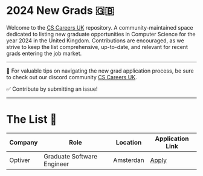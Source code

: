 # 2024 New Grads 🇬🇧
Welcome to the [CS Careers UK](https://discord.gg/Fmmu5x8Gn8) repository. A community-maintained space dedicated to listing new graduate opportunities in Computer Science for the year 2024 in the United Kingdom. Contributions are encouraged, as we strive to keep the list comprehensive, up-to-date, and relevant for recent grads entering the job market.

---

🚀 For valuable tips on navigating the new grad application process, be sure to check out our discord community [CS Careers UK](https://discord.gg/Fmmu5x8Gn8).

✅ Contribute by submitting an issue!

---

# The List 🎒

| Company | Role | Location | Application Link |
| -------- | -------- | -------- | -------- |
| Optiver  | Graduate Software Engineer | Amsterdan | [Apply](https://optiver.com/working-at-optiver/career-opportunities/6642543002/?gh_jid=6642543002&gh_src=a4d522322us&utm_campaign=EU+Campus+Season+2023&utm_medium=email&_hsmi=272988687&_hsenc=p2ANqtz--Uho1QJMuXdbWErtOD6rvax3kpbsRqjumToKYPTSN9NUr0UKS5e7Y-b25yI3qc1HfmvY6c7QF1J7E4ghPxzP5lsJB6gQ&utm_content=272988687&utm_source=hs_email) |

